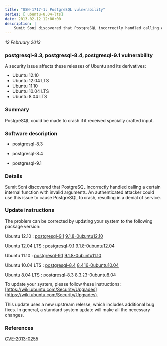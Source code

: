 ```yaml
---
title: "USN-1717-1: PostgreSQL vulnerability"
series: [ ubuntu-8.04-lts]
date: 2013-02-12 12:00:00
description: |
    Sumit Soni discovered that PostgreSQL incorrectly handled calling a certain internal function with invalid arguments. An authenticated attacker could use this issue to cause PostgreSQL to crash, resulting in a denial of service. 
--- 
```

 
 

*12 February 2013*

### postgresql-8.3, postgresql-8.4, postgresql-9.1 vulnerability

A security issue affects these releases of Ubuntu and its derivatives:

* Ubuntu 12.10
* Ubuntu 12.04 LTS
* Ubuntu 11.10
* Ubuntu 10.04 LTS
* Ubuntu 8.04 LTS

### Summary

PostgreSQL could be made to crash if it received specially crafted input. 

### Software description

* postgresql-8.3 

* postgresql-8.4 

* postgresql-9.1 

### Details

Sumit Soni discovered that PostgreSQL incorrectly handled calling a certain internal function with invalid arguments. An authenticated attacker could use this issue to cause PostgreSQL to crash, resulting in a denial of service. 

### Update instructions

The problem can be corrected by updating your system to the following package version:

Ubuntu 12.10
 : [postgresql-9.1](https://launchpad.net/ubuntu/+source/postgresql-9.1) <span> [9.1.8-0ubuntu12.10](https://launchpad.net/ubuntu/+source/postgresql-9.1/9.1.8-0ubuntu12.10) </span> 

Ubuntu 12.04 LTS
 : [postgresql-9.1](https://launchpad.net/ubuntu/+source/postgresql-9.1) <span> [9.1.8-0ubuntu12.04](https://launchpad.net/ubuntu/+source/postgresql-9.1/9.1.8-0ubuntu12.04) </span> 

Ubuntu 11.10
 : [postgresql-9.1](https://launchpad.net/ubuntu/+source/postgresql-9.1) <span> [9.1.8-0ubuntu11.10](https://launchpad.net/ubuntu/+source/postgresql-9.1/9.1.8-0ubuntu11.10) </span> 

Ubuntu 10.04 LTS
 : [postgresql-8.4](https://launchpad.net/ubuntu/+source/postgresql-8.4) <span> [8.4.16-0ubuntu10.04](https://launchpad.net/ubuntu/+source/postgresql-8.4/8.4.16-0ubuntu10.04) </span> 

Ubuntu 8.04 LTS
 : [postgresql-8.3](https://launchpad.net/ubuntu/+source/postgresql-8.3) <span> [8.3.23-0ubuntu8.04](https://launchpad.net/ubuntu/+source/postgresql-8.3/8.3.23-0ubuntu8.04) </span> 

To update your system, please follow these instructions: [https://wiki.ubuntu.com/Security/Upgrades](https://wiki.ubuntu.com/Security/Upgrades).

This update uses a new upstream release, which includes additional bug fixes. In general, a standard system update will make all the necessary changes. 

### References

 
 [CVE-2013-0255](http://people.ubuntu.com/~ubuntu-security/cve/CVE-2013-0255)
 

